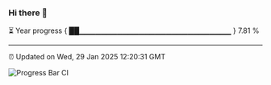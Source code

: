### Hi there 👋

⏳ Year progress { ██▁▁▁▁▁▁▁▁▁▁▁▁▁▁▁▁▁▁▁▁▁▁▁▁▁▁▁▁ } 7.81 %

---

⏰ Updated on Wed, 29 Jan 2025 12:20:31 GMT

![Progress Bar CI](https://github.com/code-lakshay/GitHub-Actions-Demo/workflows/Progress%20Bar%20CI/badge.svg)
